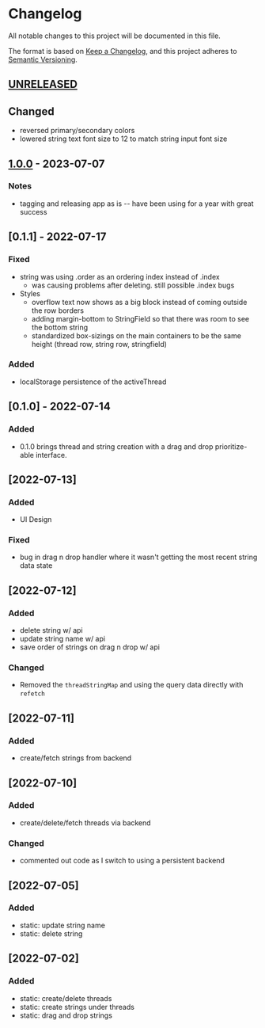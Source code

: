 # Changelog
All notable changes to this project will be documented in this file.

The format is based on [Keep a Changelog](https://keepachangelog.com/en/1.0.0/),
and this project adheres to [Semantic Versioning](https://semver.org/spec/v2.0.0.html).

## [UNRELEASED]

## Changed
- reversed primary/secondary colors
- lowered string text font size to 12 to match string input font size

## [1.0.0] - 2023-07-07

### Notes
- tagging and releasing app as is -- have been using for a year with great success

## [0.1.1] - 2022-07-17

### Fixed
- string was using .order as an ordering index instead of .index
  - was causing problems after deleting. still possible .index bugs
- Styles
  - overflow text now shows as a big block instead of coming outside the row borders
  - adding margin-bottom to StringField so that there was room to see the bottom string
  - standardized box-sizings on the main containers to be the same height (thread row, string row, stringfield)

### Added
- localStorage persistence of the activeThread

## [0.1.0] - 2022-07-14

### Added
- 0.1.0 brings thread and string creation with a drag and drop prioritize-able interface. 

## [2022-07-13]
### Added
- UI Design

### Fixed
- bug in drag n drop handler where it wasn't getting the most recent string data state 

## [2022-07-12]
### Added
- delete string w/ api
- update string name w/ api
- save order of strings on drag n drop w/ api

### Changed
- Removed the `threadStringMap` and using the query data directly with `refetch`

## [2022-07-11]

### Added
- create/fetch strings from backend

## [2022-07-10]

### Added
- create/delete/fetch threads via backend

### Changed
- commented out code as I switch to using a persistent backend

## [2022-07-05]

### Added
- static: update string name
- static: delete string

## [2022-07-02]

### Added
- static: create/delete threads
- static: create strings under threads
- static: drag and drop strings


[Unreleased]: https://github.com/orpheus/strings-desktop/compare/v1.0.0...HEAD
[1.0.0]: https://github.com/orpheus/strings-desktop/releases/tag/v1.0.0
